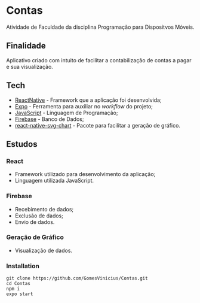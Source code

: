 # Contas

Atividade de Faculdade da disciplina Programação para Dispositvos Móveis.

## Finalidade

Aplicativo criado com intuito de facilitar a contabilização de contas a pagar e sua visualização.

## Tech

* [ReactNative](https://reactnative.dev/) - Framework que a aplicação foi desenvolvida;
* [Expo](https://expo.io) - Ferramenta para auxiliar no *workflow* do projeto;
* [JavaScript](https://www.javascript.com) - Linguagem de Programação;
* [Firebase](https://firebase.google.com/?hl=pt-br) - Banco de Dados;
* [react-native-svg-chart](https://developer.aliyun.com/mirror/npm/package/react-native-svg-charts-haozu) - Pacote para facilitar a geração de gráfico.

## Estudos

### React

  - Framework utilizado para desenvolvimento da aplicação;
  - Linguagem utilizada JavaScript.

### Firebase

  - Recebimento de dados;
  - Exclusão de dados;
  - Envio de dados.

### Geração de Gráfico

 - Visualização de dados.

### Installation

```
git clone https://github.com/GomesVinicius/Contas.git
cd Contas
npm i
expo start
```
